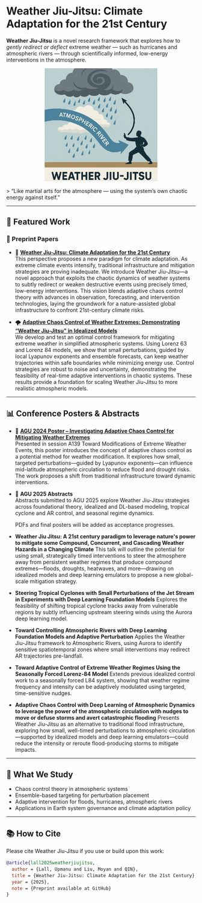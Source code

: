 # Weather Jiu-Jitsu: Climate Adaptation for the 21st Century

**Weather Jiu-Jitsu** is a novel research framework that explores how to *gently redirect or deflect* extreme weather — such as hurricanes and atmospheric rivers — through scientifically informed, low-energy interventions in the atmosphere.

<p align="center">
  <img src="./media/wjj-funny.png" width="300"/>
</p>
> “Like martial arts for the atmosphere — using the system’s own chaotic energy against itself.”

---

## 📄 Featured Work
### 📄 Preprint Papers

- 🔬 **[Weather Jiu-Jitsu: Climate Adaptation for the 21st Century](./publication/weatherjiujitsu-perspective.pdf)**  
  This perspective proposes a new paradigm for climate adaptation. As extreme climate events intensify, traditional infrastructure and mitigation strategies are proving inadequate. We introduce Weather Jiu-Jitsu—a novel approach that exploits the chaotic dynamics of weather systems to subtly redirect or weaken destructive events using precisely timed, low-energy interventions.
  This vision blends adaptive chaos control theory with advances in observation, forecasting, and intervention technologies, laying the groundwork for a nature-assisted global infrastructure to confront 21st-century climate risks.

- 🌪️ **[Adaptive Chaos Control of Weather Extremes: Demonstrating “Weather Jiu-Jitsu” in Idealized Models](./publication/chaos-control-paper.pdf)**  
  We develop and test an optimal control framework for mitigating extreme weather in simplified atmospheric systems. Using Lorenz 63 and Lorenz 84 models, we show that small perturbations, guided by local Lyapunov exponents and ensemble forecasts, can keep weather trajectories within safe boundaries while minimizing energy use.
  Control strategies are robust to noise and uncertainty, demonstrating the feasibility of real-time adaptive interventions in chaotic systems. These results provide a foundation for scaling Weather Jiu-Jitsu to more realistic atmospheric models.

---

## 📊 Conference Posters & Abstracts

- 📍 **[AGU 2024 Poster – Investigating Adaptive Chaos Control for Mitigating Weather Extremes](./publication/AGU-poster-2024.pdf)**  
  Presented in session A139 Toward Modifications of Extreme Weather Events, this poster introduces the concept of adaptive chaos control as a potential method for weather modification.
  It explores how small, targeted perturbations—guided by Lyapunov exponents—can influence mid-latitude atmospheric circulation to reduce flood and drought risks. The work proposes a shift from traditional infrastructure toward dynamic interventions.

- 📍 **AGU 2025 Abstracts**  
  Abstracts submitted to AGU 2025 explore Weather Jiu-Jitsu strategies across foundational theory, idealized and DL-based modeling, tropical cyclone and AR control, and seasonal regime dynamics.
  
  PDFs and final posters will be added as acceptance progresses.

- **Weather Jiu Jitsu: A 21st century paradigm to leverage nature's power to mitigate some Compound, Concurrent, and Cascading Weather Hazards in a Changing Climate**
    This talk will outline the potential for using small, strategically timed interventions to steer the atmosphere away from persistent weather regimes that produce compound extremes—floods, droughts, heatwaves, and more—drawing on idealized models and deep learning emulators to propose a new global-scale mitigation strategy.

- **Steering Tropical Cyclones with Small Perturbations of the Jet Stream in Experiments with Deep Learning Foundation Models**
    Explores the feasibility of shifting tropical cyclone tracks away from vulnerable regions by subtly influencing upstream steering winds using the Aurora deep learning model.

- **Toward Controlling Atmospheric Rivers with Deep Learning Foundation Models and Adaptive Perturbation**
    Applies the Weather Jiu-Jitsu framework to Atmospheric Rivers, using Aurora to identify sensitive spatiotemporal zones where small interventions may redirect AR trajectories pre-landfall.

- **Toward Adaptive Control of Extreme Weather Regimes Using the Seasonally Forced Lorenz-84 Model**
    Extends previous idealized control work to a seasonally forced L84 system, showing that weather regime frequency and intensity can be adaptively modulated using targeted, time-sensitive nudges.

- **Adaptive Chaos Control with Deep Learning of Atmospheric Dynamics to leverage the power of the atmospheric circulation with nudges to move or defuse storms and avert catastrophic
flooding**
    Presents Weather Jiu-Jitsu as an alternative to traditional flood infrastructure, exploring how small, well-timed perturbations to atmospheric circulation—supported by idealized models and deep learning emulators—could reduce the intensity or reroute flood-producing storms to mitigate impacts.

 
---

## 🧠 What We Study

- Chaos control theory in atmospheric systems  
- Ensemble-based targeting for perturbation placement  
- Adaptive intervention for floods, hurricanes, atmospheric rivers  
- Applications in Earth system governance and climate adaptation policy

---

## 📚 How to Cite

Please cite Weather Jiu-Jitsu if you use or build upon this work:

```bibtex
@article{lall2025weatherjiujitsu,
  author = {Lall, Upmanu and Liu, Moyan and QIN},
  title = {Weather Jiu-Jitsu: Climate Adaptation for the 21st Century},
  year = {2025},
  note = {Preprint available at GitHub}
}
